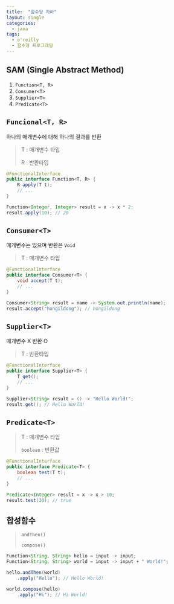 ```yaml
---
title:  "함수형 자바"
layout: single
categories:
  - java
tags:
  - o'reilly
  - 함수형 프로그래밍
---
```


## SAM (Single Abstract Method)
1. `Function<T, R>`
2. `Consumer<T>`
3. `Supplier<T>`
4. `Predicate<T>`

## `Funcional<T, R>`
하나의 매개변수에 대해 하나의 결과를 반환

> T : 매개변수 타입
>
> R : 반환타입

```java
@FunctionalInterface
public interface Function<T, R> {
    R apply(T t);
    // ...
}

Function<Integer, Integer> result = x -> x * 2;
result.apply(10); // 20
```

## `Consumer<T>`
매개변수는 있으며 반환은 `Void`

> T : 매개변수 타입

```java
@FunctionalInterface
public interface Consumer<T> {
    void accept(T t);
    // ...
}

Consumer<String> result = name -> System.out.println(name);
result.accept("hongildong"); // hongildong
```

## `Supplier<T>`
매개변수 X 반환 O

> T : 반환타입

```java
@FunctionalInterface
public interface Supplier<T> {
    T get();
    // ...
}

Supplier<String> result = () -> "Hello World!";
result.get(); // Hello World!
```

## `Predicate<T>`

> T : 매개변수 타입
>
> `boolean` : 반환값

```java
@FunctionalInterface
public interface Predicate<T> {
    boolean test(T t);
    // ...
}

Predicate<Integer> result = x -> x > 10;
result.test(20); // true
```

## 합성함수

> `andThen()`
> 
> `compose()`

```java
Function<String, String> hello = input -> input;
Function<String, String> world = input -> input + " World!";

hello.andThen(world)
    .apply("Hello"); // Hello World!

world.compose(hello)
    .apply("Hi"); // Hi World!
```
